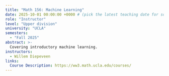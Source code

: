 ```yaml
---
title: "Math 156: Machine Learning"
date: 2025-10-01 00:00:00 +0000 # (pick the latest teaching date for sorting)
role: "Instructor"
level: "Upper division"
university: "UCLA"
semesters:
  - "Fall 2025"
abstract: >-
  Covering introductory machine learning.
instructors:
  - Willem Diepeveen
links:
  Course Description: https://ww3.math.ucla.edu/courses/
---
```

